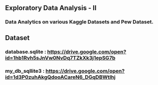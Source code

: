 
##  Exploratory Data Analysis - II

### Data Analytics on various Kaggle Datasets and Pew Dataset.

## Dataset
### database.sqlite : https://drive.google.com/open?id=1hb1Rvh5sJnVw0NvDq7TZkXk3j1epSG7b
### my_db_sqllite3 : https://drive.google.com/open?id=1d3P0zuhAkgQdooACareN6_DGqDBWtIhj


